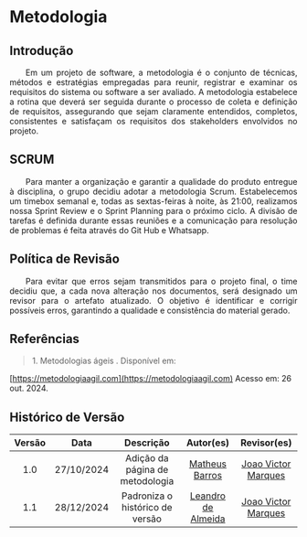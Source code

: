 # Metodologia

## Introdução
<p align="justify">&emsp;&emsp;Em um projeto de software, a metodologia é o conjunto de técnicas, métodos e estratégias empregadas para reunir, registrar e examinar os requisitos do sistema ou software a ser avaliado. A metodologia estabelece a rotina que deverá ser seguida durante o processo de coleta e definição de requisitos, assegurando que sejam claramente entendidos, completos, consistentes e satisfaçam os requisitos dos stakeholders envolvidos no projeto.</p>

## SCRUM
<p align="justify">&emsp;&emsp;Para manter a organização e garantir a qualidade do produto entregue à disciplina, o grupo decidiu adotar a metodologia Scrum. Estabelecemos um timebox semanal e, todas as sextas-feiras à noite, às 21:00, realizamos nossa Sprint Review e o Sprint Planning para o próximo ciclo. A divisão de tarefas é definida durante essas reuniões e a comunicação para resolução de problemas é feita através do Git Hub e Whatsapp.</p>

## Política de Revisão
<p align="justify">&emsp;&emsp;Para evitar que erros sejam transmitidos para o projeto final, o time decidiu que, a cada nova alteração nos documentos, será designado um revisor para o artefato atualizado. O objetivo é identificar e corrigir possíveis erros, garantindo a qualidade e consistência do material gerado.</p>

## Referências
> <p id="1">1. Metodologias ágeis . Disponível em: 
   [https://metodologiaagil.com](https://metodologiaagil.com) 
   Acesso em: 26 out. 2024.
</p>

## Histórico de Versão

| Versão |    Data    |      Descrição       |       Autor(es)       |     Revisor(es)     |
| :----: | :--------: | :------------------: | :-----: | :-----: |
|  1.0   | 27/10/2024 | Adição da página de metodologia | [Matheus Barros](https://github.com/Ninja-Haiyai)  | [Joao Victor Marques](https://github.com/jmarquees)|
|  1.1   | 28/12/2024 | Padroniza o histórico de versão | [Leandro de Almeida](https://github.com/leomitx10) |[Joao Victor Marques](https://github.com/jmarquees)|